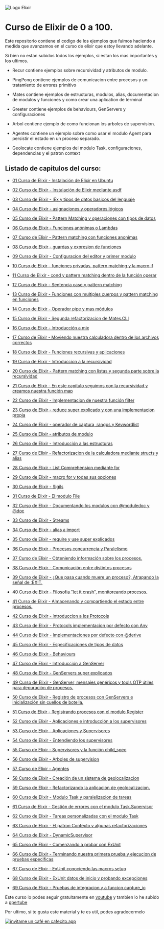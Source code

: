 ![Logo Elixir](https://hackr.io/tutorials/elixir/logo-elixir.svg?ver=1579691321)

# Curso de Elixir de 0 a 100.


Este repositorio contiene el codigo de los ejemplos que fuimos haciendo a medida que avanzamos en el curso de elixir
que estoy llevando adelante.

Si bien no estan subidos todos los ejemplos, si estan los mas importantes y los ultimos.


* Recur contiene ejemplos sobre recursividad y atributos de modulo.

* PingPong contiene ejemplos de comunicacion entre procesos y un tratamiento de errores primitivo

* Mates contiene ejemplos de estructuras, modulos, alias, documentacion de modulos y funciones y como crear una aplication de terminal

* Greeter contiene ejemplos de behaviours, GenServers y configuraciones

* Arbol contiene ejemplo de como funcionan los arboles de supervision.

* Agentes contiene un ejemplo sobre como usar el modulo Agent para persistir el estado en un proceso separado.

* Geolocate contiene ejemplos del modulo Task, configuraciones, dependencias y el patron context

## Listado de capitulos del curso:

* [01 Curso de Elixir - Instalación de Elixir en Ubuntu](https://www.youtube.com/watch?v=-K74G9nlzSY&list=PLMLox3fRb_I4_4-DnU3yS_EglDAuVpeEg)
 
* [02 Curso de Elixir - Instalación de Elixir mediante asdf](https://www.youtube.com/watch?v=8rHGi66CP5A&list=PLMLox3fRb_I4_4-DnU3yS_EglDAuVpeEg&index=2)
 
* [03 Curso de Elixir - IEx y tipos de datos basicos del lenguaje](https://www.youtube.com/watch?v=o9WPmXlPFHQ&list=PLMLox3fRb_I4_4-DnU3yS_EglDAuVpeEg&index=3)
 
* [04 Curso de Elixir - asignaciones y operadores lógicos](https://www.youtube.com/watch?v=eLsV4hR5zAk&list=PLMLox3fRb_I4_4-DnU3yS_EglDAuVpeEg&index=4)
 
* [05 Curso de Elixir - Pattern Matching y operaciones con tipos de datos](https://www.youtube.com/watch?v=QqOBLtbTKyU&list=PLMLox3fRb_I4_4-DnU3yS_EglDAuVpeEg&index=5)
 
* [06 Curso de Elixir - Funciones anónimas o Lambdas](https://www.youtube.com/watch?v=3w3B6He9yRY&list=PLMLox3fRb_I4_4-DnU3yS_EglDAuVpeEg&index=6)
 
* [07 Curso de Elixir - Pattern matching con funciones anonimas](https://www.youtube.com/watch?v=FynlJf2aVl4&list=PLMLox3fRb_I4_4-DnU3yS_EglDAuVpeEg&index=7)
 
* [08 Curso de Elixir - guardas y expresion de funciones](https://www.youtube.com/watch?v=beMwVWdiXDY&list=PLMLox3fRb_I4_4-DnU3yS_EglDAuVpeEg&index=8)
 
* [09 Curso de Elixir - Configuracion del editor y primer modulo](https://www.youtube.com/watch?v=mVi-UWJXKnE&list=PLMLox3fRb_I4_4-DnU3yS_EglDAuVpeEg&index=9)
 
* [10 Curso de Elixir - funciones privadas, pattern matching y la macro if](https://www.youtube.com/watch?v=Y9UxEPu3PuA&list=PLMLox3fRb_I4_4-DnU3yS_EglDAuVpeEg&index=10)
 
* [11 Curso de Elixir - cond y pattern matching dentro de la función operar](https://www.youtube.com/watch?v=ym3MVSn5nMM&list=PLMLox3fRb_I4_4-DnU3yS_EglDAuVpeEg&index=11)
 
* [12 Curso de Elixir - Sentencia case y pattern matching](https://www.youtube.com/watch?v=dCt4EE6Kjt4&list=PLMLox3fRb_I4_4-DnU3yS_EglDAuVpeEg&index=12)

* [13 Curso de Elixir - Funciones con multiples cuerpos y pattern matching en funciones](https://www.youtube.com/watch?v=XhqZooROvR0&list=PLMLox3fRb_I4_4-DnU3yS_EglDAuVpeEg&index=13)
 
* [14 Curso de Elixir - Operador pipe y mas módulos](https://www.youtube.com/watch?v=lVdCL7IUzS4&list=PLMLox3fRb_I4_4-DnU3yS_EglDAuVpeEg&index=14)
 
* [15 Curso de Elixir - Segunda refactorizacion de Mates.CLI](https://www.youtube.com/watch?v=aDTP2auR_uw&list=PLMLox3fRb_I4_4-DnU3yS_EglDAuVpeEg&index=15)

* [16 Curso de Elixir - Introducción a mix](https://www.youtube.com/watch?v=IhAVmtIgmOM&list=PLMLox3fRb_I4_4-DnU3yS_EglDAuVpeEg&index=16)
 
* [17 Curso de Elixir - Moviendo nuestra calculadora dentro de los archivos correctos](https://www.youtube.com/watch?v=VT9gJx78EVY&list=PLMLox3fRb_I4_4-DnU3yS_EglDAuVpeEg&index=17)
 
* [18 Curso de Elixir - Funciones recursivas y aplicaciones](https://www.youtube.com/watch?v=-Mfs96ZJw20&list=PLMLox3fRb_I4_4-DnU3yS_EglDAuVpeEg&index=18)

* [19 Curso de Elixir - Introduccion a la recursividad](https://www.youtube.com/watch?v=G0od-iPxY5Q&list=PLMLox3fRb_I4_4-DnU3yS_EglDAuVpeEg&index=19)

* [20 Curso de Elixir - Pattern matching con listas y segunda parte sobre la recursividad](https://www.youtube.com/watch?v=2ASliS39hLo&list=PLMLox3fRb_I4_4-DnU3yS_EglDAuVpeEg&index=20)

* [21 Curso de Elixir - En este capitulo seguimos con la recursividad y creamos nuestra función map](https://www.youtube.com/watch?v=J-Uo2_pr2_0&list=PLMLox3fRb_I4_4-DnU3yS_EglDAuVpeEg&index=21)

* [22 Curso de Elixir - Implementacion de nuestra función filter](https://www.youtube.com/watch?v=yVHzxZCJZqk&list=PLMLox3fRb_I4_4-DnU3yS_EglDAuVpeEg&index=22)

* [23 Curso de Elixir - reduce super explicado y con una implementacion propia](https://www.youtube.com/watch?v=rkVofWooPa4&list=PLMLox3fRb_I4_4-DnU3yS_EglDAuVpeEg&index=23)

* [24 Curso de Elixir - operador de captura, rangos y Keywordlist
](https://www.youtube.com/watch?v=Py9nKXjLqtU&list=PLMLox3fRb_I4_4-DnU3yS_EglDAuVpeEg&index=24)

* [25 Curso de Elixir - atributos de modulo](https://www.youtube.com/watch?v=uoBlmlZfA10&list=PLMLox3fRb_I4_4-DnU3yS_EglDAuVpeEg&index=25)

* [26 Curso de Elixir - Introducción a las estructuras](https://www.youtube.com/watch?v=wwFKLkEkDRw&list=PLMLox3fRb_I4_4-DnU3yS_EglDAuVpeEg&index=26)

* [27 Curso de Elixir - Refactorizacion de la calculadora mediante structs y alias](https://www.youtube.com/watch?v=fNKiclTZq9w&list=PLMLox3fRb_I4_4-DnU3yS_EglDAuVpeEg&index=27)

* [28 Curso de Elixir - List Comprehension mediante for](https://www.youtube.com/watch?v=cM0IsSFVvv8&list=PLMLox3fRb_I4_4-DnU3yS_EglDAuVpeEg&index=28)

* [29 Curso de Elixir - macro for y todas sus opciones](https://www.youtube.com/watch?v=JorQ6UWuNH4&list=PLMLox3fRb_I4_4-DnU3yS_EglDAuVpeEg&index=29)

* [30 Curso de Elixir - Sigils](https://www.youtube.com/watch?v=ud0-ysQlmxk&list=PLMLox3fRb_I4_4-DnU3yS_EglDAuVpeEg&index=30) 

* [31 Curso de Elixir - El modulo File](https://www.youtube.com/watch?v=QGb_vH8MxLE&list=PLMLox3fRb_I4_4-DnU3yS_EglDAuVpeEg&index=31)

* [32 Curso de Elixir - Documentando los modulos con @moduledoc y @doc](https://www.youtube.com/watch?v=8-30rFQ6giY&list=PLMLox3fRb_I4_4-DnU3yS_EglDAuVpeEg&index=32)

* [33 Curso de Elixir - Streams](https://www.youtube.com/watch?v=-3d_sxEchpY&list=PLMLox3fRb_I4_4-DnU3yS_EglDAuVpeEg&index=33)

* [34 Curso de Elixir - alias a import](https://www.youtube.com/watch?v=fEW0dXsLBX4&list=PLMLox3fRb_I4_4-DnU3yS_EglDAuVpeEg&index=34)

* [35 Curso de Elixir - require y use super explicados](https://www.youtube.com/watch?v=Feluq7vjSAU&list=PLMLox3fRb_I4_4-DnU3yS_EglDAuVpeEg&index=35)

* [36 Curso de Elixir - Procesos concurrencia y Paralelismo
](https://www.youtube.com/watch?v=o9njQzSRUqQ&list=PLMLox3fRb_I4_4-DnU3yS_EglDAuVpeEg&index=36)

* [37 Curso de Elixir - Obteniendo información sobre los procesos.
](https://www.youtube.com/watch?v=Ylbxx38kF0M&list=PLMLox3fRb_I4_4-DnU3yS_EglDAuVpeEg&index=37)

* [38 Curso de Elixir - Comunicación entre distintos procesos
](https://www.youtube.com/watch?v=HMoCEiDKqS4&list=PLMLox3fRb_I4_4-DnU3yS_EglDAuVpeEg&index=38)

* [39 Curso de Elixir - ¿Que pasa cuando muere un proceso?, Atrapando la señal de :EXIT.
](https://www.youtube.com/watch?v=-0geVisJ9S0&list=PLMLox3fRb_I4_4-DnU3yS_EglDAuVpeEg&index=39)

* [40 Curso de Elixir - Filosofia "let it crash", monitoreando procesos.
](https://www.youtube.com/watch?v=3Sky7dUqhJY&list=PLMLox3fRb_I4_4-DnU3yS_EglDAuVpeEg&index=40)

* [41 Curso de Elixir - Almacenando y compartiendo el estado entre procesos.
](https://www.youtube.com/watch?v=wcO5a_fpCHk&list=PLMLox3fRb_I4_4-DnU3yS_EglDAuVpeEg&index=41)

* [42 Curso de Elixir - Introduccion a los Protocols
](https://www.youtube.com/watch?v=5w0HTCrbbG4&list=PLMLox3fRb_I4_4-DnU3yS_EglDAuVpeEg&index=42)

* [43 Curso de Elixir - Protocols implementacion por defecto con Any
](https://www.youtube.com/watch?v=YXMAEhPSDlM&list=PLMLox3fRb_I4_4-DnU3yS_EglDAuVpeEg&index=43)

* [44 Curso de Elixir - Implementaciones por defecto con @derive
](https://www.youtube.com/watch?v=bBDPcFA407E&list=PLMLox3fRb_I4_4-DnU3yS_EglDAuVpeEg&index=44)

* [45 Curso de Elixir - Especificaciones de tipos de datos
](https://www.youtube.com/watch?v=uiS8PVDvxrM&list=PLMLox3fRb_I4_4-DnU3yS_EglDAuVpeEg&index=45)

* [46 Curso de Elixir - Behaviours
](https://www.youtube.com/watch?v=4YsjARCvY2M&list=PLMLox3fRb_I4_4-DnU3yS_EglDAuVpeEg&index=46)

* [47 Curso de Elixir - Introducción a GenServer
](https://www.youtube.com/watch?v=12cVtv9zOME&list=PLMLox3fRb_I4_4-DnU3yS_EglDAuVpeEg&index=47)

* [48 Curso de Elixir - GenServers super explicados
](https://www.youtube.com/watch?v=iJ-VsEweBqc&list=PLMLox3fRb_I4_4-DnU3yS_EglDAuVpeEg&index=48)

* [49 Curso de Elixir - GenServer, mensajes genéricos y tools OTP útiles para depuración de procesos.
](https://www.youtube.com/watch?v=qEdB9ZOQQLM&list=PLMLox3fRb_I4_4-DnU3yS_EglDAuVpeEg&index=49)

* [50 Curso de Elixir - Registro de procesos con GenServers e inicialización sin cuellos de botella.
](https://www.youtube.com/watch?v=BweTNc2mWUI&list=PLMLox3fRb_I4_4-DnU3yS_EglDAuVpeEg&index=50)

* [51 Curso de Elixir - Registrando procesos con el modulo Register
](https://www.youtube.com/watch?v=_33xb3BYscQ&list=PLMLox3fRb_I4_4-DnU3yS_EglDAuVpeEg&index=51)

* [52 Curso de Elixir - Aplicaciones e introducción a los supervisores
](https://www.youtube.com/watch?v=XypjYHx8-x8&list=PLMLox3fRb_I4_4-DnU3yS_EglDAuVpeEg&index=52)

* [53 Curso de Elixir - Aplicaciones y Supervisores
](https://www.youtube.com/watch?v=V7jq-F6XJYE&list=PLMLox3fRb_I4_4-DnU3yS_EglDAuVpeEg&index=53)

* [54 Curso de Elixir - Entendiendo los supervisores
](https://www.youtube.com/watch?v=O7HQJvHQWSM&list=PLMLox3fRb_I4_4-DnU3yS_EglDAuVpeEg&index=54)

* [55 Curso de Elixir - Supervisores y la función child_spec
](https://www.youtube.com/watch?v=VgTVpKLD9fU&list=PLMLox3fRb_I4_4-DnU3yS_EglDAuVpeEg&index=55)

* [56 Curso de Elixir - Arboles de supervision
](https://www.youtube.com/watch?v=6gA0fcBKuyI&list=PLMLox3fRb_I4_4-DnU3yS_EglDAuVpeEg&index=56)

* [57 Curso de Elixir - Agentes
](https://www.youtube.com/watch?v=koPUEwLdxkQ&list=PLMLox3fRb_I4_4-DnU3yS_EglDAuVpeEg&index=57)

* [58 Curso de Elixir - Creación de un sistema de geolocalizacion
](https://www.youtube.com/watch?v=vb5pkWGXJK0&list=PLMLox3fRb_I4_4-DnU3yS_EglDAuVpeEg&index=58)

* [59 Curso de Elixir - Refactorizando la aplicación de geolocalizacion.
](https://www.youtube.com/watch?v=quC6uzhWOWQ&list=PLMLox3fRb_I4_4-DnU3yS_EglDAuVpeEg&index=59)

* [60 Curso de Elixir - Modulo Task y paralelizacion de tareas
](https://www.youtube.com/watch?v=qinBI3jApSc&list=PLMLox3fRb_I4_4-DnU3yS_EglDAuVpeEg&index=60)

* [61 Curso de Elixir - Gestión de errores con el modulo Task.Supervisor
](https://www.youtube.com/watch?v=UMYkgvHXaBA&list=PLMLox3fRb_I4_4-DnU3yS_EglDAuVpeEg&index=61)

* [62 Curso de Elixir - Tareas personalizadas con el modulo Task
](https://www.youtube.com/watch?v=VZfAIjBoz4A&list=PLMLox3fRb_I4_4-DnU3yS_EglDAuVpeEg&index=62)

* [63 Curso de Elixir - El patron Contexto y algunas refactorizaciones
](https://www.youtube.com/watch?v=qQezwdkwbeU&list=PLMLox3fRb_I4_4-DnU3yS_EglDAuVpeEg&index=63)

* [64 Curso de Elixir - DynamicSupervisor](https://www.youtube.com/watch?v=gpxHWfH9SLg)

* [65 Curso de Elixir - Comenzando a probar con ExUnit](https://www.youtube.com/watch?v=BgEK2XIIMqA&t=68s)

* [66 Curso de Elixir - Terminando nuestra primera prueba y ejecucion de pruebas especificas ](https://youtu.be/lYCyGEg0kP0)

* [67 Curso de Elixir - ExUnit conociendo las macros setup ](https://youtu.be/4U1hvZqSBD8)

* [68 Curso de Elixir - ExUnit datos de inicio y probando excepciones](https://youtu.be/wyrcaYy_TaE)

* [69 Curso de Elixir - Pruebas de integracion y a funcion capture_io](https://youtu.be/UG9NCj9ygc8)


Este curso lo podes seguir gratuitamente en [youtube](https://www.youtube.com/playlist?list=PLMLox3fRb_I4_4-DnU3yS_EglDAuVpeEg)
y tambien lo he subido a [ppertube](https://htp.live/video-channels/programando_con_elixir/videos)

Por ultimo, si te gusta este material y te es util, podes agradecermelo 

[![invitame un café en cafecito.app](https://cdn.cafecito.app/imgs/buttons/button_1.svg)](https://cafecito.app/idcmardelplata)
